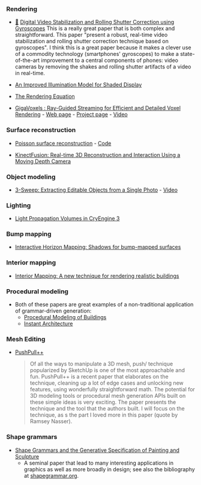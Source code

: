 ### Rendering

* [:scroll:](digital_video_stabilization_and_rolling_shutter_correction_using_gyroscopes.pdf) [Digital Video Stabilization and Rolling Shutter Correction using Gyroscopes](http://graphics.stanford.edu/papers/stabilization/karpenko_gyro.pdf)
This is a really great paper that is both complex and straightforward. This paper "present a robust, real-time video stabilization and rolling shutter correction technique based on gyroscopes". I think this is a great paper because it makes a clever use of a commodity technology (smartphones' gyroscopes) to make a state-of-the-art improvement to a central components of phones: video cameras by removing the shakes and rolling shutter artifacts of a video in real-time.

* [An Improved Illumination Model for Shaded Display](https://www.cs.drexel.edu/~david/Classes/CS586/Papers/p343-whitted.pdf)

* [The Rendering Equation](http://www.cs.rpi.edu/~cutler/classes/advancedgraphics/S08/lectures/kajiya.pdf)
* [GigaVoxels : Ray-Guided Streaming for Efficient and Detailed Voxel Rendering](http://maverick.inria.fr/Publications/2009/CNLE09/CNLE09.pdf) - [Web page](http://maverick.inria.fr/Publications/2009/CNLE09/) - [Project page](http://gigavoxels.imag.fr/) - [Video](https://www.youtube.com/watch?v=HScYuRhgEJw)

### Surface reconstruction
* [Poisson surface reconstruction](http://research.microsoft.com/en-us/um/people/hoppe/poissonrecon.pdf) - [Code](http://www.cs.jhu.edu/~misha/Code/PoissonRecon/Version5.71/)

* [KinectFusion: Real-time 3D Reconstruction and Interaction Using a Moving Depth Camera](http://research.microsoft.com/pubs/155416/kinectfusion-uist-comp.pdf)

### Object modeling
* [3-Sweep: Extracting Editable Objects from a Single Photo](http://www.cs.tau.ac.il/~dcor/articles/2013/3-Sweep-Extracting-Editable-Objects.pdf) - [Video](https://www.youtube.com/watch?v=Oie1ZXWceqM)

### Lighting
* [Light Propagation Volumes in CryEngine 3](http://www.crytek.com/download/Light_Propagation_Volumes.pdf)

### Bump mapping
* [Interactive Horizon Mapping: Shadows for bump-mapped surfaces](http://research.microsoft.com/en-us/um/people/cohen/bs.pdf)

### Interior mapping
* [Interior Mapping: A new technique for rendering realistic buildings](http://www.proun-game.com/Oogst3D/CODING/InteriorMapping/InteriorMapping.pdf)

### Procedural modeling
* Both of these papers are great examples of a non-traditional
  application of grammar-driven generation:
  - [Procedural Modeling of Buildings](http://www.peterwonka.net/Publications/pdfs/2006.SG.Mueller.ProceduralModelingOfBuildings.final.pdf)
  - [Instant Architecture](http://www.peterwonka.net/Publications/pdfs/2003.SG.Wonka.InstantArchitecture.high.pdf)

### Mesh Editing
* [PushPull++](http://peterwonka.net/Publications/pdfs/2014.SG.Lipp.PushPull.pdf)

    > Of all the ways to manipulate a 3D mesh, push/ technique popularized by SketchUp is one of the most approachable and fun. PushPull++ is a recent paper that elaborates on the technique, cleaning up a lot of edge cases and unlocking new features, using wonderfully straightforward math. The potential for 3D modeling tools or procedural mesh generation APIs built on these simple ideas is very exciting.
    > The paper presents the technique and the tool that the authors built. I will focus on the technique, as s the part I loved more in this paper (quote by Ramsey Nasser).
    
    


### Shape grammars

* [Shape Grammars and the Generative Specification of Painting and Sculpture](http://shapegrammar.org/ifip/SGBestPapers72.pdf)
  - A seminal paper that lead to many interesting applications in
    graphics as well as more broadly in design; see also the
    bibliography at [shapegrammar.org](http://shapegrammar.org/).
